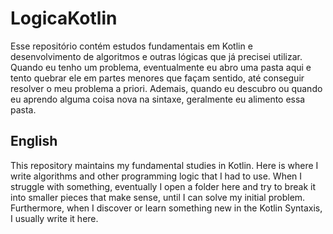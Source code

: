 # LogicaKotlin
Esse repositório contém estudos fundamentais em Kotlin e desenvolvimento de algoritmos e outras lógicas que já precisei utilizar.
Quando eu tenho um problema, eventualmente eu abro uma pasta aqui e tento quebrar ele em partes menores que façam sentido, até conseguir resolver o meu problema a priori.
Ademais, quando eu descubro ou quando eu aprendo alguma coisa nova na sintaxe, geralmente eu alimento essa pasta.

## English
This repository maintains my fundamental studies in Kotlin. Here is where I write algorithms and other programming logic that I had to use.
When I struggle with something, eventually I open a folder here and try to break it into smaller pieces that make sense, until I can solve my initial problem.
Furthermore, when I discover or learn something new in the Kotlin Syntaxis, I usually write it here.
